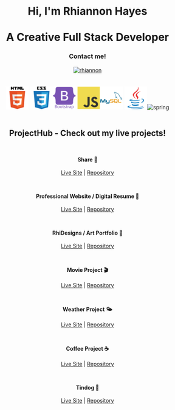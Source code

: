 <div align="center">
  <h1>Hi, I'm Rhiannon Hayes <br><br>A Creative Full Stack Developer</h1>
</div>

 <div align="center">
    <h3>Contact me!</h3>
  <a href="https://www.linkedin.com/in/rhiannon-nicole-hayes/" target="blank"><img align="center" src="https://raw.githubusercontent.com/rahuldkjain/github-profile-readme-generator/master/src/images/icons/Social/linked-in-alt.svg" alt="rhiannon" height="40" width="40" /></a>
  </div>
  
  <br>
  <br>

<div align="center">
 <img src="https://raw.githubusercontent.com/devicons/devicon/master/icons/html5/html5-original-wordmark.svg" alt="html5" width="60" height="60"/>  <img src="https://raw.githubusercontent.com/devicons/devicon/master/icons/css3/css3-original-wordmark.svg" alt="css3" width="60" height="60"/><img src="https://raw.githubusercontent.com/devicons/devicon/master/icons/bootstrap/bootstrap-plain-wordmark.svg" alt="bootstrap" width="60" height="60"/> <img src="https://raw.githubusercontent.com/devicons/devicon/master/icons/javascript/javascript-original.svg" alt="javascript" width="60" height="60"/><img src="https://raw.githubusercontent.com/devicons/devicon/master/icons/mysql/mysql-original-wordmark.svg" alt="mysql" width="60" height="60"/> <img src="https://raw.githubusercontent.com/devicons/devicon/master/icons/java/java-original.svg" alt="java" width="60" height="60"/><img src="https://www.vectorlogo.zone/logos/springio/springio-icon.svg" alt="spring" width="60" height="60"/>
  </div>
  
  
<!--   | 🌸 Turning inspiration...  | ...into creation 🌌 |
| ------------- | ------------- |
| ![Alt Text](https://i.pinimg.com/originals/d2/89/57/d289575548d9ccac8c8db588ff398967.gif)  | [![RhiHayes's GitHub stats](https://github-readme-stats.vercel.app/api?username=rhihayes&show_icons=true&theme=dracula)](https://github.com/rhihayes/github-readme-stats)  | -->

<br>

<div align="center">
  <h2> ProjectHub - Check out my live projects!</h2>
  
  <br>
  
<p><strong>Share 🌱</strong><br><br><a href="https://share-project.site/">Live Site</a> | <a href="https://github.com/Hayes-Maldonado-Rodney-White-Capstone/Share">Repository</a></p>
  
  <br>
  
  <p><strong>Professional Website / Digital Resume 📄</strong><br><br><a href="https://rhihayes.github.io/">Live Site</a> | <a href="https://github.com/RhiHayes/personal-projects-html-css-boot">Repository</a></p>
  
  <br>
  
  <p><strong>RhiDesigns / Art Portfolio 🎨</strong><br><br><a href="https://rhidesigns.art/">Live Site</a> | <a href="https://github.com/RhiHayes/personal-projects-html-css-boot">Repository</a></p>
  
  <br>
  
  <p><strong>Movie Project 🎬</strong><br><br><a href="https://rhidesigns-4.art/">Live Site</a> | <a href="https://github.com/Fraser-Hayes-Movie-Project/Movie-Project">Repository</p></a>
  
  <br>
  
  <p><strong>Weather Project 🌤</strong><br><br><a href="https://rhidesigns-3.art/">Live Site</a> | <a href="https://github.com/RhiHayes/codeup-web-exercises">Repository</a></p>
  
  <br>
  
  <p><strong>Coffee Project ☕</strong><br><br><a href="https://rhidesigns-1.art/">Live Site</a> | <a href="https://github.com/mcconihay-hayes-coffee-project/coffee-project">Repository</a></p>
  
  <br>
  
  <p><strong>Tindog 🐾</strong><br><br><a href="https://rhidesigns-5.art/">Live Site</a> | <a href="https://github.com/RhiHayes/web-developer-bootcamp-udemy">Repository</a></p> 
  
</div>







<!--
**RhiHayes/RhiHayes** is a ✨ _special_ ✨ repository because its `README.md` (this file) appears on your GitHub profile.

Here are some ideas to get you started:

- 🔭 I’m currently working on ...
- 🌱 I’m currently learning ...
- 👯 I’m looking to collaborate on ...
- 🤔 I’m looking for help with ...
- 💬 Ask me about ...
- 📫 How to reach me: ...
- 😄 Pronouns: ...
- ⚡ Fun fact: ...
-->
